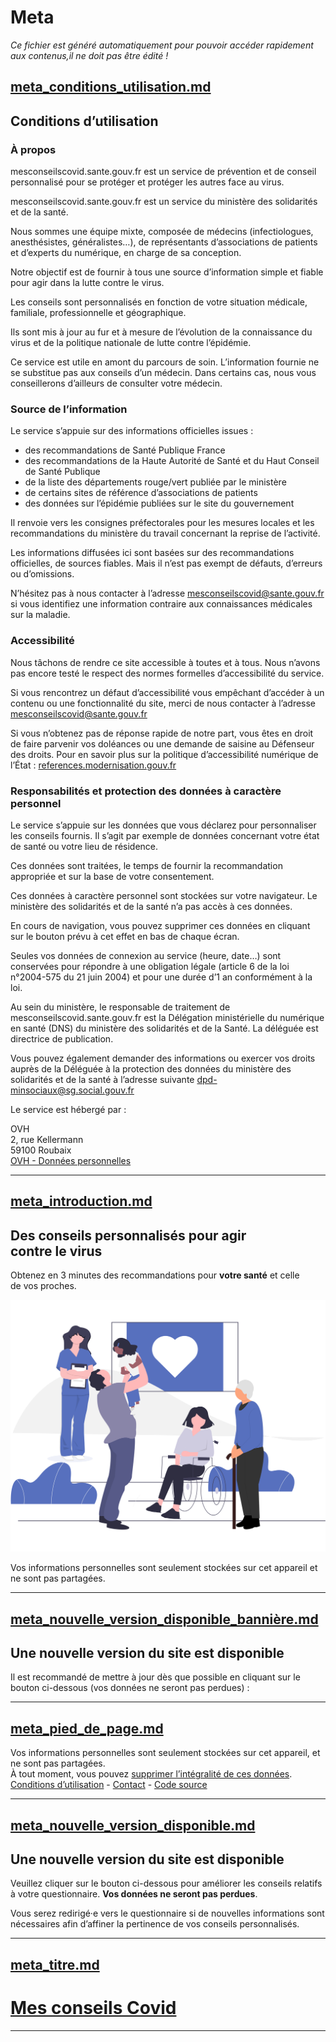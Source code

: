 
# Meta

*Ce fichier est généré automatiquement pour pouvoir accéder rapidement aux contenus,il ne doit pas être édité !*


## [meta_conditions_utilisation.md](meta_conditions_utilisation.md)

## Conditions d’utilisation

### À propos

mesconseilscovid.sante.gouv.fr est un service de prévention et de conseil personnalisé pour se protéger et protéger les autres face au virus.

mesconseilscovid.sante.gouv.fr est un service du ministère des solidarités et de la santé. 

Nous sommes une équipe mixte, composée de médecins (infectiologues, anesthésistes, généralistes…), de représentants d’associations de patients et d’experts du numérique, en charge de sa conception.

Notre objectif est de fournir à tous une source d’information simple et fiable pour agir dans la lutte contre le virus. 

Les conseils sont personnalisés en fonction de votre situation médicale, familiale, professionnelle et géographique.

Ils sont mis à jour au fur et à mesure de l’évolution de la connaissance du virus et de la politique nationale de lutte contre l’épidémie. 

Ce service est utile en amont du parcours de soin. L’information fournie ne se substitue pas aux conseils d’un médecin. Dans certains cas, nous vous conseillerons d’ailleurs de consulter votre médecin. 


### Source de l’information

Le service s’appuie sur des informations officielles issues :

* des recommandations de Santé Publique France 
* des recommandations de la Haute Autorité de Santé et du Haut Conseil de Santé Publique
* de la liste des départements rouge/vert publiée par le ministère
* de certains sites de référence d’associations de patients
* des données sur l’épidémie publiées sur le site du gouvernement
 
Il renvoie vers les consignes préfectorales pour les mesures locales et les recommandations du ministère du travail concernant la reprise de l’activité.

Les informations diffusées ici sont basées sur des recommandations officielles, de sources fiables. Mais il n’est pas exempt de défauts, d’erreurs ou d’omissions. 

N’hésitez pas à nous contacter à l’adresse 
[mesconseilscovid@sante.gouv.fr](mailto:mesconseilscovid@sante.gouv.fr) 
si vous identifiez une information contraire aux connaissances médicales sur la maladie.

### Accessibilité

Nous tâchons de rendre ce site accessible à toutes et à tous. Nous n’avons pas encore testé le respect des normes formelles d’accessibilité du service. 

Si vous rencontrez un défaut d’accessibilité vous empêchant d’accéder à un contenu ou une fonctionnalité du site, merci de nous contacter à l’adresse 
[mesconseilscovid@sante.gouv.fr](mailto:mesconseilscovid@sante.gouv.fr)

Si vous n’obtenez pas de réponse rapide de notre part, vous êtes en droit de faire parvenir vos doléances ou une demande de saisine au Défenseur des droits. Pour en savoir plus sur la politique d’accessibilité numérique de l’État : 
[references.modernisation.gouv.fr](http://references.modernisation.gouv.fr/accessibilite-numerique)


### Responsabilités et protection des données à caractère personnel

Le service s’appuie sur les données que vous déclarez pour personnaliser les conseils fournis. Il s’agit par exemple de données concernant votre état de santé ou votre lieu de résidence.

Ces données sont traitées, le temps de fournir la recommandation appropriée et sur la base de votre consentement.

Ces données à caractère personnel sont stockées sur votre navigateur. Le ministère des solidarités et de la santé n’a pas accès à ces données.

En cours de navigation, vous pouvez supprimer ces données en cliquant sur le bouton prévu à cet effet en bas de chaque écran.

Seules vos données de connexion au service (heure, date…) sont conservées pour répondre à une obligation légale (article 6 de la loi n°2004-575 du 21 juin 2004) et pour une durée d’1 an conformément à la loi.

Au sein du ministère, le responsable de traitement de mesconseilscovid.sante.gouv.fr est la Délégation ministérielle du numérique en santé (DNS) du ministère des solidarités et de la Santé. La déléguée est directrice de publication. 

Vous pouvez également demander des informations ou exercer vos droits auprès de la Déléguée à la protection des données du ministère des solidarités et de la santé à l’adresse suivante 
[dpd-minsociaux@sg.social.gouv.fr](mailto:dpd-minsociaux@sg.social.gouv.fr)

Le service est hébergé par :

OVH  
2, rue Kellermann  
59100 Roubaix  
[OVH - Données personnelles](https://www.ovh.com/fr/protection-donnees-personnelles/) 


---


## [meta_introduction.md](meta_introduction.md)

## Des conseils personnalisés pour agir contre le virus

<p class="larger">
Obtenez en 3 minutes des recommandations pour <b>votre santé</b> et celle de vos proches.
</p>

![Illustration accueil : des personnes de divers âges, ensemble, sous le regard d’un personnel de santé.](illustrations/accueil.svg)

Vos informations personnelles sont seulement stockées sur cet appareil et ne sont pas partagées.



---


## [meta_nouvelle_version_disponible_bannière.md](meta_nouvelle_version_disponible_bannière.md)

## Une nouvelle version du site est disponible

Il est recommandé de mettre à jour dès que possible en cliquant sur le bouton ci-dessous (vos données ne seront pas perdues) :


---


## [meta_pied_de_page.md](meta_pied_de_page.md)

Vos informations personnelles sont seulement stockées sur cet appareil, et ne sont pas partagées.  
À tout moment, vous pouvez <a href="" id="delete-data">supprimer l’intégralité de ces données</a>.  
[Conditions d’utilisation](#conditionsutilisation) - [Contact](mailto:mesconseilscovid@sante.gouv.fr) - [Code source](https://github.com/Delegation-numerique-en-sante/mesconseilscovid)


---


## [meta_nouvelle_version_disponible.md](meta_nouvelle_version_disponible.md)

## Une nouvelle version du site est disponible

Veuillez cliquer sur le bouton ci-dessous pour améliorer les conseils relatifs à votre questionnaire. <b>Vos données ne seront pas perdues</b>.

Vous serez redirigé·e vers le questionnaire si de nouvelles informations sont nécessaires afin d’affiner la pertinence de vos conseils personnalisés.


---


## [meta_titre.md](meta_titre.md)

# [Mes conseils Covid]()


---

